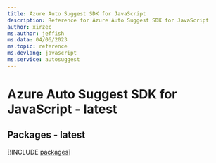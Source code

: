 ```yaml
---
title: Azure Auto Suggest SDK for JavaScript
description: Reference for Azure Auto Suggest SDK for JavaScript
author: xirzec
ms.author: jeffish
ms.data: 04/06/2023
ms.topic: reference
ms.devlang: javascript
ms.service: autosuggest
---
```

# Azure Auto Suggest SDK for JavaScript - latest
## Packages - latest
[!INCLUDE [packages](auto-suggest-index.md)]